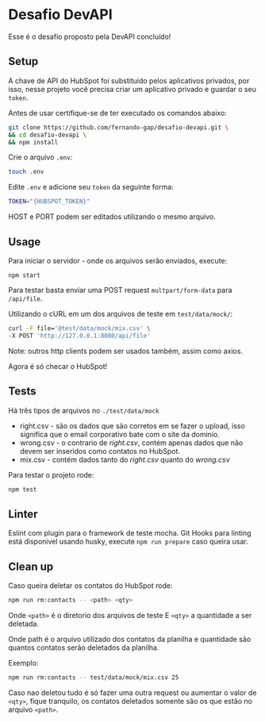 # Desafio DevAPI

Esse é o desafio proposto pela DevAPI concluído!

## Setup
A chave de API do HubSpot foi substituido pelos aplicativos privados, por isso, nesse projeto você precisa criar um aplicativo privado e guardar o seu `token`.

Antes de usar certifique-se de ter executado os comandos abaixo:
```sh
git clone https://github.com/fernando-gap/desafio-devapi.git \
&& cd desafio-devapi \
&& npm install
```

Crie o arquivo `.env`:
```sh
touch .env
```
 Edite `.env` e adicione seu `token` da seguinte forma:
```sh
TOKEN="{HUBSPOT_TOKEN}"
```

HOST e PORT podem ser editados utilizando o mesmo arquivo.

## Usage
Para iniciar o servidor - onde os arquivos serão enviados, execute:
```
npm start
```

Para testar basta enviar uma POST request `multpart/form-data` para `/api/file`.

Utilizando o cURL em um dos arquivos de teste em `test/data/mock/`:
```sh
curl -F file='@test/data/mock/mix.csv' \
-X POST 'http://127.0.0.1:8080/api/file'
```
Note: outros http clients podem ser usados também, assim como axios.

Agora é só checar o HubSpot!

## Tests
Há três tipos de arquivos no `./test/data/mock`
- right.csv - são os dados que são corretos em se fazer o upload, isso significa que o email corporativo bate com o site da dominío.
- wrong.csv - o contrario de *right.csv*, contém apenas dados que não devem ser inseridos como contatos no HubSpot. 
- mix.csv - contém dados tanto do *right.csv* quanto do *wrong.csv*

Para testar o projeto rode:
```sh
npm test
```

## Linter
Eslint com plugin para o framework de teste mocha. Git Hooks para linting está disponivel usando husky, execute `npm run prepare` caso queira usar.

## Clean up

Caso queira deletar os contatos do HubSpot rode:
```sh
npm run rm:contacts -- <path> <qty>
```

Onde `<path>` é o diretorio dos arquivos de teste
E `<qty>` a quantidade a ser deletada.

Onde path é o arquivo utilizado dos contatos da planilha e quantidade são quantos contatos serão deletados da planilha.

Exemplo:
```sh
npm run rm:contacts -- test/data/mock/mix.csv 25
```

Caso nao deletou tudo é só fazer uma outra request ou aumentar o valor de `<qty>`, fique tranquilo, os contatos deletados somente são os que estão no arquivo `<path>`.
